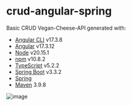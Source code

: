 # crud-angular-spring

Basic CRUD Vegan-Cheese-API generated with: 
-  [Angular CLI](https://github.com/angular/angular-cli) v17.3.8
-  [Angular](https://github.com/angular/angular) v17.3.12
-  [Node](https://nodejs.org/pt) v20.15.1
-  [npm](https://www.npmjs.com/package/npm/v/10.8.2) v10.8.2
-  [TypeScript](https://www.typescriptlang.org/) v5.2.2
-  [Spring Boot](https://github.com/spring-projects/spring-boot) v3.3.2
-  [Spring](https://docs.spring.io/spring-framework/reference/overview.html)
-  [Maven](https://maven.apache.org/users/index.html) 3.9.8

![image](https://github.com/user-attachments/assets/f36e36ae-787a-44ab-a960-3375c2716b65)
